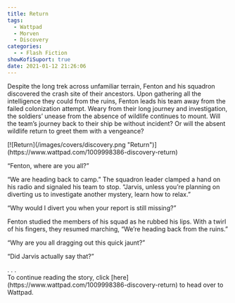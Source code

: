 ```yaml
---
title: Return
tags:
  - Wattpad
  - Morven
  - Discovery
categories:
  - - Flash Fiction
showKofiSuport: true
date: 2021-01-12 21:26:06
---
```


Despite the long trek across unfamiliar terrain, Fenton and his squadron discovered the crash site of their ancestors. Upon gathering all the intelligence they could from the ruins, Fenton leads his team away from the failed colonization attempt. Weary from their long journey and investigation, the soldiers’ unease from the absence of wildlife continues to mount.<!-- more --> Will the team’s journey back to their ship be without incident? Or will the absent wildlife return to greet them with a vengeance?

<div class="center">[![Return](/images/covers/discovery.png "Return")](https://www.wattpad.com/1009998386-discovery-return)</div>

“Fenton, where are you all?”

“We are heading back to camp.” The squadron leader clamped a hand on his radio and signaled his team to stop. “Jarvis, unless you’re planning on diverting us to investigate another mystery, learn how to relax.”

“Why would I divert you when your report is still missing?”

Fenton studied the members of his squad as he rubbed his lips. With a twirl of his fingers, they resumed marching, “We’re heading back from the ruins.”

“Why are you all dragging out this quick jaunt?”

“Did Jarvis actually say that?”

<div class="center story-ellipses">
.
.
.
</div><div>To continue reading the story, click [here](https://www.wattpad.com/1009998386-discovery-return) to head over to Wattpad.</div>
